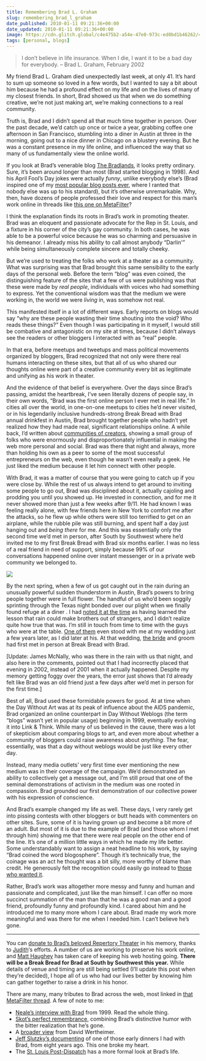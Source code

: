 ```yaml
---
title: Remembering Brad L. Graham
slug: remembering_brad_l_graham
date_published: 2010-01-11 09:21:36+00:00
date_updated: 2010-01-11 09:21:36+00:00
image: https://cdn.glitch.global/c4e475b2-a54e-47e0-973c-ed0bd1b46262/4201-BatmanilandRobrad.jpg?v=1670808812062
tags: [personal, blogs]
---
```

> I don’t believe in life insurance. When I die, I want it to be a bad day for everybody. – Brad L. Graham, February 2002

My friend Brad L. Graham died unexpectedly last week, at only 41. It’s hard to sum up someone so loved in a few words, but I wanted to say a bit about him because he had a profound effect on my life and on the lives of many of my closest friends. In short, Brad showed us that when we do something creative, we’re not just making art, we’re making connections to a real community.

Truth is, Brad and I didn’t spend all that much time together in person. Over the past decade, we’d catch up once or twice a year, grabbing coffee one afternoon in San Francisco, stumbling into a diner in Austin at three in the morning, going out to a nice dinner in Chicago on a blustery evening. But he was a constant presence in my life online, and influenced the way that so many of us fundamentally view the online world.

If you look at Brad’s venerable blog [The Bradlands](http://bradlands.com/), it looks pretty ordinary. Sure, it’s been around longer than most (Brad started blogging in 1998). And his April Fool’s Day jokes were actually *funny*, unlike everybody else’s (Brad inspired one of my [most popular blog posts ever](/2006/03/your_april_fool), where I ranted that nobody else was up to his standard), but it’s otherwise unremarkable. Why, then, have dozens of people professed their love and respect for this man’s work online in threads like [this one on MetaFilter](http://metatalk.metafilter.com/18657/Remembering-our-friend-Brad)?

I think the explanation finds its roots in Brad’s work in promoting theater. Brad was an eloquent and passionate advocate for the Rep in St. Louis, and a fixture in his corner of the city’s gay community. In both cases, he was able to be a powerful voice because he was so charming and persuasive in his demeanor. I already miss his ability to call almost anybody “Darlin'” while being simultaneously complete sincere and totally cheeky.

But we’re used to treating the folks who work at a theater as a community. What was surprising was that Brad brought this same sensibility to the early days of the personal web. Before the term “blog” was even coined, the distinguishing feature of the sites that a few of us were publishing was that these were made by *real people*, individuals with voices who had something to express. Yet the conventional wisdom was that the medium we were working in, the world we were *living* in, was somehow not real.

This manifested itself in a lot of different ways. Early reports on blogs would say “why are these people wasting their time shouting into the void? Who reads these things?” Even though I was participating in it myself, I would still be combative and antagonistic on my site at times, because I didn’t always see the readers or other bloggers I interacted with as “real” people.

In that era, before meetups and tweetups and mass political movements organized by bloggers, Brad recognized that not only were there real humans interacting on these sites, but that all of us who shared our thoughts online were part of a creative community every bit as legitimate and unifying as his work in theater.

And the evidence of that belief is everywhere. Over the days since Brad’s passing, amidst the heartbreak, I’ve seen literally dozens of people say, in their own words, “Brad was the first online person I ever met in real life.” In cities all over the world, in one-on-one meetups to cities he’d never visited, or in his legendarily inclusive hundreds-strong Break Bread with Brad annual drinkfest in Austin, Brad brought together people who hadn’t yet realized how they had made real, significant relationships online. A while back, I’d written about [communities of creators](/2009/10/communities_of_creators), showing a small group of folks who were enormously and disproportionately influential in making the web more personal and social. Brad was there that night and always, more than holding his own as a peer to some of the most successful entrepreneurs on the web, even though he wasn’t even really a geek. He just liked the medium because it let him connect with other people.

With Brad, it was a matter of course that you were going to catch up if you were close by. While the rest of us always intend to get around to inviting some people to go out, Brad was disciplined about it, actually cajoling and prodding you until you showed up. He invested in connection, and for me it never showed more than just a few weeks after 9/11. He had known I was feeling really alone, with few friends here in New York to comfort me after the attacks, so he flew up while others were still too terrified to get on an airplane, while the rubble pile was still burning, and spent half a day just hanging out and *being there* for me. And this was essentially only the second time we’d met in person, after South by Southwest where he’d invited me to my first Break Bread with Brad six months earlier. I was no less of a real friend in need of support, simply because 99% of our conversations happened online over instant messenger or in a private web community we belonged to.

[![](http://farm1.static.flickr.com/52/107406293_891efde12d_m.jpg)](http://www.flickr.com/photos/jmcnally/107406293/)

By the next spring, when a few of us got caught out in the rain during an unusually powerful sudden thunderstorm in Austin, Brad’s powers to bring people together were in full flower. The handful of us who’d been soggily sprinting through the Texas night bonded over our plight when we finally found refuge at a diner . I had [noted it at the time](/2001/03/do-you-know-why) as having learned the lesson that rain could make brothers out of strangers, and I didn’t realize quite how true that was. I’m still in touch from time to time with the guys who were at the table. [One of them](http://dansays.com/) even stood with me at my wedding just a few years later, as I did later at his. At that wedding, [the bride](http://kathrynyu.com/) and groom had first met in person at Break Bread with Brad.  

[Update: James McNally, who was there in the rain with us that night, and also here in the comments, pointed out that I had incorrectly placed that evening in 2002, instead of 2001 when it actually happened. Despite my memory getting foggy over the years, the error just shows that I’d already felt like Brad was an old friend just a few days after we’d met in person for the first time.]

Best of all, Brad used these formidable powers for good. At at time when the Day Without Art was at its peak of influence about the AIDS pandemic, Brad organized an online counterpart in Day Without Weblogs (the term “blogs” wasn’t yet in popular usage) beginning in 1999, eventually evolving it into Link & Think. While many of us believed in the cause, there was a lot of skepticism about comparing blogs to art, and even more about whether a community of bloggers could raise awareness about *anything*. The fear, essentially, was that a day without weblogs would be just like every other day.

Instead, many media outlets’ very first time ever mentioning the new medium was in their coverage of the campaign. We’d demonstrated an ability to collectively get a message out, and I’m still proud that one of the seminal demonstrations of activism in the medium was one rooted in compassion. Brad grounded our first demonstration of our collective power with his expression of conscience.

And Brad’s example changed my life as well. These days, I very rarely get into pissing contests with other bloggers or butt heads with commenters on other sites. Sure, some of it is having grown up and become a bit more of an adult. But most of it is due to the example of Brad (and those whom I met through him) showing me that there were real people on the other end of the line. It’s one of a million little ways in which he made my life better. Some understandably want to assign a neat headline to his work, by saying “Brad coined the word blogosphere”. Though it’s technically true, the coinage was an act he thought was a bit silly, more worthy of blame than credit. He generously felt the recognition could easily go instead to [those who wanted it](http://dailypundit.com/?p=37448).

Rather, Brad’s work was altogether more messy and funny and human and passionate and complicated, just like the man himself. I can offer no more succinct summation of the man than that he was a good man and a good friend, profoundly funny and profoundly kind. I cared about him and he introduced me to many more whom I care about. Brad made my work more meaningful and was there for me when I needed him. I can’t believe he’s gone.

---

You can [ donate to Brad’s beloved Repertory Theater](http://bradmemorial.chipin.com/contributors/public/id/b79024bb6a0f0891) in his memory, thanks to [Judith](http://www.jzissman.com/)‘s efforts. A number of us are working to preserve his work online, and [Matt Haughey](http://a.wholelottanothing.org/2010/01/ill-miss-you-brad.html) has taken care of keeping his web hosting going. **There will be a Break Bread for Brad at South by Southwest this year.** While details of venue and timing are still being settled (I’ll update this post when they’re decided), I hope all of us who had our lives better by knowing him can gather together to raise a drink in his honor.

There are many, many tributes to Brad across the web, most linked in [that MetaFilter thread](http://metatalk.metafilter.com/18657/Remembering-our-friend-Brad). A few of note to me:

- [Neale’s interview with Brad](http://archive.wrongwaygoback.com/heroticism/index.asp?l=38&amp;r=39) from 1999. Read the whole thing.
- [Skot’s perfect remembrance](http://www.izzlepfaff.com/blog/archives/2010/01/brad_company.php), combining Brad’s distinctive humor with the bitter realization that he’s gone.
- A [broader view](http://www.netwert.com/ideapad2/2010/01/what_social_media_really_means.html) from David Wertheimer.
- [Jeff Slutzky’s documenting](http://www.tinmanic.com/archives/2002/01/13/when-worlds-collide/) of one of those early dinners I had with Brad, from eight years ago. This one broke my heart.
- The [St. Louis Post-Dispatch](http://www.stltoday.com/blogzone/culture-club/culture-club/2010/01/3538/) has a more formal look at Brad’s life.
